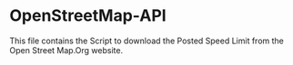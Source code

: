 # OpenStreetMap-API
This file contains the Script to download the Posted Speed Limit from the Open Street Map.Org website.
